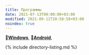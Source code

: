 ```yaml
---
title: Программы
date: 2021-07-13T00:00:00+03:00
modified: 2021-09-11T20:58:58+03:00
noindex: true
---
```


:pushpin:[**Windows**](./windows.md), 
:pushpin:[**Android**](./android.md), 

{% include directory-listing.md %}

